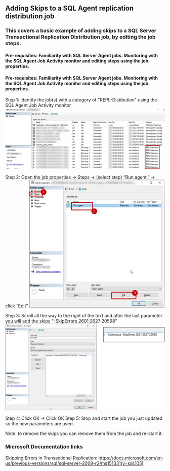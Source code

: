 ## Adding Skips to a SQL Agent replication distribution job

### This covers a basic example of adding skips to a SQL Server Transactional Replication Distribution job, by editing the job steps. 
#### Pre-requisites: Familiarity with SQL Server Agent jobs. Monitoring with the SQL Agent Job Activity monitor and editing steps using the job properties.
#### Pre-requisites: Familiarity with SQL Server Agent jobs. Monitoring with the SQL Agent Job Activity monitor and editing steps using the job properties.

Step 1: Identify the job(s) with a category of "REPL-Distibution" using the SQL Agent Job Activity monitor
![SQL Agent Job Activity Monitor Category](https://github.com/joechar20/joechar20.github.io/blob/main/_Images/2021-10-11/ActivityMonitorCategory.png?raw=true)

Step 2: Open the job properties -> Steps -> (select step) “Run agent.” -> click “Edit”
![Replication Distribution Job properties](https://github.com/joechar20/joechar20.github.io/blob/main/_Images/2021-10-11/JobProperties.png?raw=true)

Step 3: Scroll all the way to the right of the text and after the last parameter you will add the skips
“-SkipErrors 2601:2627:20598”
![Job Step Properties adding skips](https://github.com/joechar20/joechar20.github.io/blob/main/_Images/2021-10-11/JobStepProperties_AddingSkip.png?raw=true)

Step 4: Click OK -> Click OK
Step 5: Stop and start the job you just updated so the new parameters are used.

Note: to remove the skips you can remove them from the job and re-start it.

### Microsoft Documentation links

Skipping Errors in Transactional Replication: https://docs.microsoft.com/en-us/previous-versions/sql/sql-server-2008-r2/ms151331(v=sql.105)
